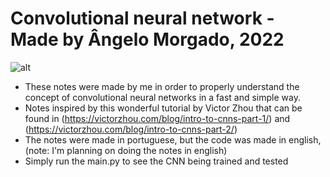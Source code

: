 # Convolutional neural network - Made by Ângelo Morgado, 2022
![alt](https://cdn.pixabay.com/photo/2018/06/27/12/55/artificial-neural-network-3501528_960_720.png)
  - These notes were made by me in order to properly understand the concept of convolutional neural networks in a fast and simple way.
  - Notes inspired by this wonderful tutorial by Victor Zhou that can be found in (https://victorzhou.com/blog/intro-to-cnns-part-1/) and (https://victorzhou.com/blog/intro-to-cnns-part-2/)
  - The notes were made in portuguese, but the code was made in english, (note: I'm planning on doing the notes in english)
  - Simply run the main.py to see the CNN being trained and tested
